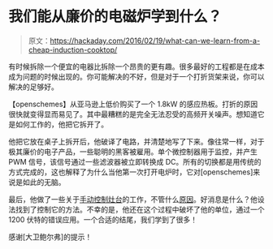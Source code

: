 # 我们能从廉价的电磁炉学到什么？

> 原文：<https://hackaday.com/2016/02/19/what-can-we-learn-from-a-cheap-induction-cooktop/>

有时候拆除一个便宜的电器比拆除一个昂贵的更有趣。很多最好的工程都是在成本成为问题的时候出现的。你可能解决的不好，但是对于一个打折货架来说，你可以解决的足够好。

【openschemes】从亚马逊上低价购买了一个 1.8kW 的感应热板。打折的原因很快就变得显而易见了。其中最糟糕的是完全无法忍受的高频开关噪声。想知道它是如何工作的，他把它拆开了。

他把它放在桌子上拆开后，他破译了电路，并清楚地写了下来。像往常一样，对于极其廉价的电子产品，一些聪明的黑客被雇用。单个微控制器用于监控，并产生 PWM 信号，该信号通过一些滤波器被立即转换成 DC。所有的切换都是用传统的方式完成的，这也解释了为什么当他第一次打开电炉时，它对[openschemes]来说是如此的无脑。

最后，他做了一些关于[手动控制灶台](http://openschemes.com/2011/04/28/manual-control-of-the-1-8kw-induction-cooktop/)的工作，不管什么[原因](http://hackaday.com/2015/10/23/a-small-1000w-induction-heater/)。好消息是什么？他设法找到了控制它的方法。不幸的是，他还在这个过程中破坏了他的单位，通过一个 1200 伏特的错误应用。一个合适的结尾，我们学到了很多！

感谢[大卫鲍尔弗]的提示！